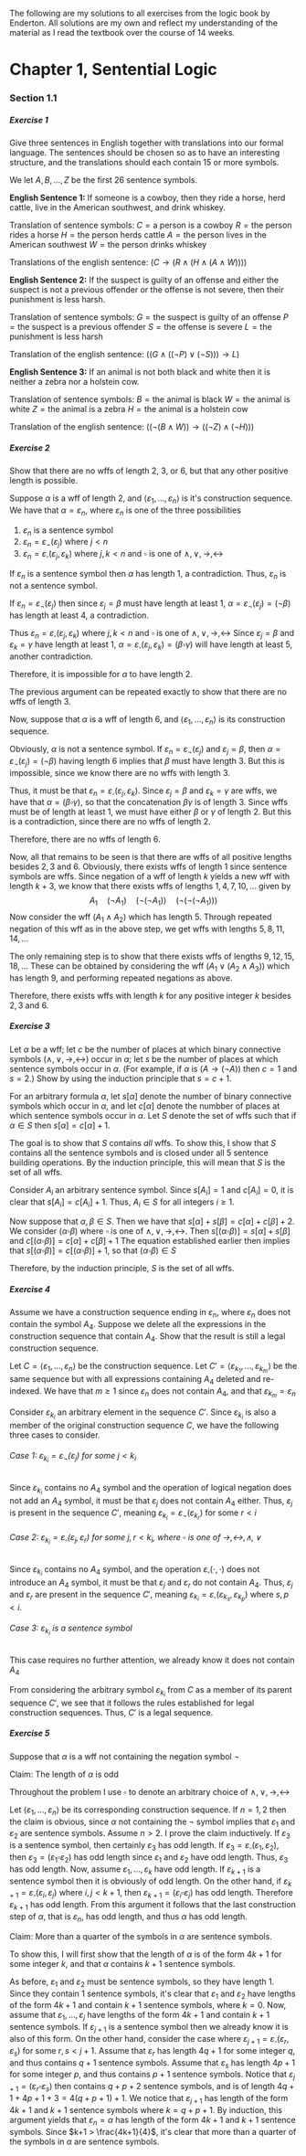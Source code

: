 The following are my solutions to all exercises from the logic book by Enderton. All solutions are my own and reflect my understanding of the material as I read the textbook over the course of 14 weeks.
# Chapter 1, Sentential Logic
### Section 1.1
##### Exercise 1
Give three sentences in English together with translations into our formal language. The sentences should be chosen so as to have an interesting structure, and the translations should each contain 15 or more symbols.

We let $A,B,\ldots,Z$ be the first 26 sentence symbols.

**English Sentence 1:**
If someone is a cowboy, then they ride a horse, herd cattle, live in the American southwest, and drink whiskey.

Translation of sentence symbols:
$C = \textrm{a person is a cowboy}$
$R = \textrm{the person rides a horse}$
$H = \textrm{the person herds cattle}$
$A = \textrm{the person lives in the American southwest}$
$W = \textrm{the person drinks whiskey}$

Translations of the english sentence:
$(C\to (R\land(H\land(A\land W))))$

**English Sentence 2:**
If the suspect is guilty of an offense and either the suspect is not a previous offender or the offense is not severe, then their punishment is less harsh.

Translation of sentence symbols:
$G = \textrm{the suspect is guilty of an offense}$ 
$P = \textrm{the suspect is a previous offender}$
$S = \textrm{the offense is severe}$ 
$L = \textrm{the punishment is less harsh}$ 

Translation of the english sentence:
$((G\land ((\lnot P)\lor (\lnot S)))\to L)$ 

**English Sentence 3:**
If an animal is not both black and white then it is neither a zebra nor a holstein cow.

Translation of sentence symbols:
$B = \textrm{the animal is black}$
$W = \textrm{the animal is white}$
$Z = \textrm{the animal is a zebra}$
$H = \textrm{the animal is a holstein cow}$ 

Translation of the english sentence:
$((\lnot (B\land W))\to ((\lnot Z)\land (\lnot H)))$

##### Exercise 2
Show that there are no wffs of length 2, 3, or 6, but that any other positive length is possible.

Suppose $\alpha$ is a wff of length $2$, and $\langle \varepsilon_1,\ldots,\varepsilon_n\rangle$ is it's construction sequence. 
We have that $\alpha = \varepsilon_n$, where $\varepsilon_n$ is one of the three possibilities
1) $\varepsilon_n$ is a sentence symbol
2) $\varepsilon_n = \varepsilon_\lnot(\varepsilon_j)$        where $j<n$
3) $\varepsilon_n = \varepsilon_\square(\varepsilon_j,\varepsilon_k)$      where $j,k <n$ and $\square$ is one of $\land,\lor,\to,\leftrightarrow$ 

If $\varepsilon_n$ is a sentence symbol then $\alpha$ has length $1$, a contradiction. Thus, $\varepsilon_n$ is not a sentence symbol. 

If $\varepsilon_n = \varepsilon_\lnot(\varepsilon_j)$ then since $\varepsilon_j =\beta$ must have length at least $1$, $\alpha = \varepsilon_\lnot(\varepsilon_j) = (\lnot\beta)$ has length at least $4$, a contradiction.

Thus $\varepsilon_n = \varepsilon_\square(\varepsilon_j,\varepsilon_k)$ where $j,k < n$ and $\square$ is one of $\land,\lor,\to,\leftrightarrow$ 
Since $\varepsilon_j = \beta$ and $\varepsilon_k = \gamma$ have length at least $1$, $\alpha = \varepsilon_\square(\varepsilon_j,\varepsilon_k) = (\beta\square\gamma)$ will have length at least $5$, another contradiction.

Therefore, it is impossible for $\alpha$ to have length $2$.

The previous argument can be repeated exactly to show that there are no wffs of length $3$.

Now, suppose that $\alpha$ is a wff of length $6$, and $\langle \varepsilon_1,\ldots,\varepsilon_n\rangle$ is its construction sequence.

Obviously, $\alpha$ is not a sentence symbol. If $\varepsilon_n = \varepsilon_\lnot(\varepsilon_j)$ and $\varepsilon_j =\beta$, then $\alpha = \varepsilon_\lnot(\varepsilon_j) = (\lnot\beta)$ having length $6$ implies that $\beta$ must have length $3$. But this is impossible, since we know there are no wffs with length $3$.

Thus, it must be that $\varepsilon_n = \varepsilon_\square(\varepsilon_j,\varepsilon_k)$. Since $\varepsilon_j = \beta$ and $\varepsilon_k = \gamma$ are wffs, we have that $\alpha = (\beta\square\gamma)$, so that the concatenation $\beta\gamma$ is of length $3$. Since wffs must be of length at least $1$, we must have either $\beta$ or $\gamma$ of length $2$. But this is a contradiction, since there are no wffs of length $2$. 

Therefore, there are no wffs of length $6$.

Now, all that remains to be seen is that there are wffs of all positive lengths besides $2,3$ and $6$. Obviously, there exists wffs of length $1$ since sentence symbols are wffs.
Since negation of a wff of length $k$ yields a new wff with length $k+3$, we know that there exists wffs of lengths $1,4,7,10,\ldots$ given by
$$A_1\quad(\lnot A_1)\quad (\lnot(\lnot A_1))\quad (\lnot(\lnot(\lnot A_1)))$$
Now consider the wff $(A_1\land A_2)$ which has length $5$. Through repeated negation of this wff as in the above step, we get wffs with lengths $5,8,11,14,\ldots$ 

The only remaining step is to show that there exists wffs of lengths $9,12,15,18,\ldots$
These can be obtained by considering the wff $(A_1\lor(A_2\land A_3))$ which has length $9$, and performing repeated negations as above.

Therefore, there exists wffs with length $k$ for any positive integer $k$ besides $2,3$ and $6$.

##### Exercise 3
Let $\alpha$ be a wff; let $c$ be the number of places at which binary connective symbols $(\land,\lor,\to,\leftrightarrow)$ occur in $\alpha$; let $s$ be the number of places at which sentence symbols occur in $\alpha$. (For example, if $\alpha$ is $(A\to(\lnot A))$ then $c=1$ and $s=2$.) Show by using the induction principle that $s = c+1$.

For an arbitrary formula $\alpha$, let $s[\alpha]$ denote the number of binary connective symbols which occur in $\alpha$, and let $c[\alpha]$ denote the numbber of places at which sentence symbols occur in $\alpha$.
Let $S$ denote the set of wffs such that if $\alpha\in S$ then $s[\alpha] = c[\alpha] + 1$.

The goal is to show that $S$ contains *all* wffs. To show this, I show that $S$ contains all the sentence symbols and is closed under all 5 sentence building operations. By the induction principle, this will mean that $S$ is the set of all wffs.

Consider $A_i$ an arbitrary sentence symbol. Since $s[A_i] = 1$ and $c[A_i] = 0$, it is clear that $s[A_i] = c[A_i] + 1$. Thus, $A_i \in S$ for all integers $i\geq 1$.

Now suppose that $\alpha,\beta\in S$. Then we have that $s[\alpha] + s[\beta] = c[\alpha] + c[\beta] + 2$. 
We consider $(\alpha\square\beta)$ where $\square$ is one of $\land,\lor,\to,\leftrightarrow$.
Then $s[(\alpha\square\beta)] = s[\alpha] + s[\beta]$ and $c[(\alpha\square\beta)] = c[\alpha] + c[\beta] + 1$ 
The equation established earlier then implies that $s[(\alpha\square\beta)] = c[(\alpha\square\beta)] + 1$, so that $(\alpha\square\beta)\in S$ 

Therefore, by the induction principle, $S$ is the set of all wffs.

##### Exercise 4
Assume we have a construction sequence ending in $\varepsilon_n$, where $\varepsilon_n$ does not contain the symbol $A_4$. Suppose we delete all the expressions in the construction sequence that contain $A_4$. Show that the result is still a legal construction sequence.

Let $C = \langle \varepsilon_1,\ldots,\varepsilon_n\rangle$ be the construction sequence.
Let $C' = \langle \varepsilon_{k_1},\ldots,\varepsilon_{k_m}\rangle$ be the same sequence but with all expressions containing $A_4$ deleted and re-indexed. We have that $m\geq 1$ since $\varepsilon_n$ does not contain $A_4$, and that $\varepsilon_{k_m} = \varepsilon_n$ 

Consider $\varepsilon_{k_i}$ an arbitrary element in the sequence $C'$. Since $\varepsilon_{k_i}$ is also a member of the original construction sequence $C$, we have the following three cases to consider.
###### Case 1: $\varepsilon_{k_i}=\varepsilon_\lnot(\varepsilon_{j})$ for some $j < k_i$  
Since $\varepsilon_{k_i}$ contains no $A_4$ symbol and the operation of logical negation does not add an $A_4$ symbol, it must be that $\varepsilon_j$ does not contain $A_4$ either. Thus, $\varepsilon_j$ is present in the sequence $C'$, meaning $\varepsilon_{k_i} = \varepsilon_\lnot(\varepsilon_{k_r})$ for some $r < i$ 

###### Case 2: $\varepsilon_{k_i} = \varepsilon_\square(\varepsilon_j,\varepsilon_r)$ for some $j,r<k_i$, where $\square$ is one of $\to,\leftrightarrow,\land,\lor$ 
Since $\varepsilon_{k_i}$ contains no $A_4$ symbol, and the operation $\varepsilon_\square(\cdot,\cdot)$ does not introduce an $A_4$ symbol, it must be that $\varepsilon_j$ and $\varepsilon_r$ do not contain $A_4$. Thus, $\varepsilon_j$ and $\varepsilon_r$ are present in the sequence $C'$, meaning $\varepsilon_{k_i} = \varepsilon_\square(\varepsilon_{k_s},\varepsilon_{k_p})$ where $s,p < i$.

###### Case 3: $\varepsilon_{k_i}$ is a sentence symbol
This case requires no further attention, we already know it does not contain $A_4$

From considering the arbitrary symbol $\varepsilon_{k_i}$ from $C$ as a member of its parent sequence $C'$, we see that it follows the rules established for legal construction sequences. Thus, $C'$ is a legal sequence.

##### Exercise 5
Suppose that $\alpha$ is a wff not containing the negation symbol $\lnot$ 

Claim: The length of $\alpha$ is odd

Throughout the problem I use $\square$ to denote an arbitrary choice of $\land,\lor,\to,\leftrightarrow$ 

Let $\langle \varepsilon_1,\ldots,\varepsilon_n\rangle$ be its corresponding construction sequence. If $n=1,2$ then the claim is obvious, since $\alpha$ not containing the $\lnot$ symbol implies that $\varepsilon_1$ and $\varepsilon_2$ are sentence symbols. Assume $n > 2$. I prove the claim inductively. If $\varepsilon_3$ is a sentence symbol, then certainly $\varepsilon_3$ has odd length. If $\varepsilon_3 = \varepsilon_\square(\varepsilon_1,\varepsilon_2)$, then $\varepsilon_3 = (\varepsilon_1\square\varepsilon_2)$ has odd length since $\varepsilon_1$ and $\varepsilon_2$ have odd length. Thus, $\varepsilon_3$ has odd length. Now, assume $\varepsilon_1,\ldots,\varepsilon_k$ have odd length. If $\varepsilon_{k+1}$ is a sentence symbol then it is obviously of odd length. On the other hand, if $\varepsilon_{k+1} = \varepsilon_\square(\varepsilon_i,\varepsilon_j)$ where $i,j < k+1$, then $\varepsilon_{k+1} = (\varepsilon_i\square\varepsilon_j)$ has odd length. Therefore $\varepsilon_{k+1}$ has odd length. From this argument it follows that the last construction step of $\alpha$, that is $\varepsilon_n$, has odd length, and thus $\alpha$ has odd length.

Claim: More than a quarter of the symbols in $\alpha$ are sentence symbols.

To show this, I will first show that the length of $\alpha$ is of the form $4k+1$ for some integer $k$, and that $\alpha$ contains $k+1$ sentence symbols.

As before, $\varepsilon_1$ and $\varepsilon_2$ must be sentence symbols, so they have length $1$. Since they contain $1$ sentence symbols, it's clear that $\varepsilon_1$ and $\varepsilon_2$ have lengths of the form $4k+1$ and contain $k+1$ sentence symbols, where $k=0$. Now, assume that $\varepsilon_1,\ldots,\varepsilon_j$ have lengths of the form $4k+1$ and contain $k+1$ sentence symbols. If $\varepsilon_{j+1}$ is a sentence symbol then we already know it is also of this form. On the other hand, consider the case where $\varepsilon_{j+1} = \varepsilon_\square(\varepsilon_r,\varepsilon_s)$ for some $r,s < j+1$. Assume that $\varepsilon_r$ has length $4q + 1$ for some integer $q$, and thus contains $q+1$ sentence symbols. Assume that $\varepsilon_s$ has length $4p+1$ for some integer $p$, and thus contains $p+1$ sentence symbols. Notice that $\varepsilon_{j+1} = (\varepsilon_r\square\varepsilon_s)$ then contains $q + p + 2$ sentence symbols, and is of length $4q + 1 + 4p + 1 + 3 = 4(q +p+1) + 1$. We notice that $\varepsilon_{j+1}$ has length of the form $4k + 1$ and $k+1$ sentence symbols where $k = q + p + 1$. By induction, this argument yields that $\varepsilon_n = \alpha$ has length of the form $4k+1$ and $k+1$ sentence symbols. Since $k+1 > \frac{4k+1}{4}$, it's clear that more than a quarter of the symbols in $\alpha$ are sentence symbols.